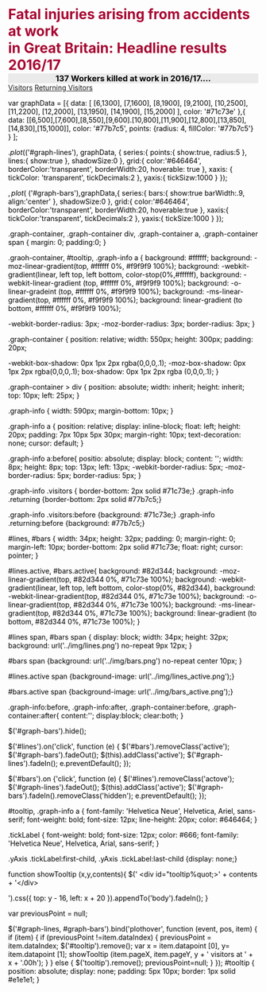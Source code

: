 <html>
<head>
<style>
body {
 color: black;
 margin:0;
 padding;0
 }
 h1{
 color: #a70532;
 margin:0;
 }
 h3{
 color: black;
 background-color: #EAEAEA;
 text-align: center;
 margin:0;
 }
 </style>
 </head>
 <body>
  
 <h1>Fatal injuries arising from accidents at work <br>
   in Great Britain: Headline results 2016/17 </h1>
<h3> 137 Workers  killed at work in 2016/17....</h3>
</body>
</html>

<div id="graph wrapper">
<div class= "graph-info">
 <a href="javascript:void(0)" class="visitors">Visitors</a>
 <a href="javascript:void(0)" class="returning">Returning Visitors</a>
 
 <a href="#" id="bars"><span></span></a>
 <a href="#" id="lines" class="active"><span></span></a>
 </div>
 
 <div class="graph-container">
 <div id="graph-lines"></div>
 <div id="graph-bars"></div>
 </div>
 </div>
 
 <script src="https://ajax.googleapis.com/ajax/libs/jquery/1.7.2/jquery.min.js"></script>
 <script src="js/jquery.flot.min.js"></script>
 
 var graphData = [{
 data: [ [6,1300], [7,1600], [8,1900], [9,2100], [10,2500], [11,2200], [12,2000], [13,1950], [14,1900], [15,2000] ],
 color: '#71c73e'
 },{
 data: [[6,500],[7,600],[8,550],[9,600].[10,800],[11,900],[12,800],[13,850],[14,830],[15,1000]],
 color: '#77b7c5',
 points: {radius: 4, fillColor: '#77b7c5'}
 }
 ];
 
 $.plot($('#graph-lines'), graphData, {
 series:{
 points:{
 show:true,
 radius:5
 },
 lines:{
 show:true
 },
 shadowSize:0
 },
 grid:{
 color:'#646464',
 borderColor:'transparent',
 borderWidth:20,
 hoverable: true
 },
 xaxis: {
 tickColor: 'transparent',
 tickDecimals:2
 },
 yaxis:{
 tickSizw:1000
 }
 });
 
 $,plot($ ('#graph-bars'),graphData,{
 series:{
 bars:{
 show:true
 barWidth:.9,
 align:'center'
 },
 shadowSize:0
 },
 grid:{
 color:'#646464',
 borderColor:'transparent',
 borderWidth:20,
 hoverable:true
 },
 xaxis:{
 tickColor:'transparent',
 tickDecimals:2
 },
 yaxis:{
 tickSize:1000
 }
 });
 
 .graph-container,
 .graph-container div,
 .graph-container a,
 .graph-container span {
 margin: 0;
 padding:0;
 }
 
 .graoh-container, #tooltip, .graph-info a {
 background: #ffffff;
 background: -moz-linear-gradient(top, #ffffff 0%, #f9f9f9 100%);
 background: -webkit-gradient(linear, left top, left bottom, color-stop(0%,#ffffff),
 background: -webkit-linear-gradient (top, #ffffff 0%, #f9f9f9 100%);
 background: -o-linear-gradeint (top, #ffffff 0%, #f9f9f9 100%);
 background: -ms-linear-gradient(top, #ffffff 0%, #f9f9f9 100%);
 background: linear-gradient (to bottom, #ffffff 0%, #f9f9f9 100%);
 
 -webkit-border-radius: 3px;
 -moz-border-radius: 3px;
 border-radius: 3px;
 }
 
 .graph-container {
 position: relative;
 width: 550px;
 height: 300px;
 padding: 20px;
 
 -webkit-box-shadow: 0px 1px 2px rgba(0,0,0,.1);
 -moz-box-shadow: 0px 1px 2px rgba(0,0,0,.1);
 box-shadow: 0px 1px 2px rgba (0,0,0,.1);
 }
 
 .graph-container &gt; div {
 position: absolute;
 width: inherit;
 height: inherit;
 top: 10px;
 left: 25px;
 }
 
 .graph-info {
 width: 590px;
 margin-bottom: 10px;
 }
 
 .graph-info a {
 position: relative;
 display: inline-block;
 float: left;
 height: 20px;
 padding: 7px 10px 5px 30px;
 margin-right: 10px;
 text-decoration: none;
 cursor: default;
 }
 
 .graph-info a:before{
 positio: absolute;
 display: block;
 content: '';
 width: 8px;
 height: 8px;
 top: 13px;
 left: 13px;
 -webkit-border-radius: 5px;
 -moz-border-radius: 5px;
 border-radius: 5px;
 }
 
 .graph-info .visitors { border-bottom: 2px solid #71c73e;}
 .graph-info .returning {border-bottom: 2px solid #77b7c5;}
 
 .graph-info .visitors:before {background: #71c73e;}
 .graph-info .returning:before {background: #77b7c5;}
 
 #lines, #bars {
 width: 34px;
 height: 32px;
 padding: 0;
 margin-right: 0;
 margin-left: 10px;
 border-bottom: 2px solid #71c73e;
 float: right;
 cursor: pointer;
 }
 
 #lines.active, #bars.active{
 background: #82d344;
 background: -moz-linear-gradient(top, #82d344 0%, #71c73e 100%);
 background: -webkit-gradient(linear, left top, left bottom, color-stop(0%, #82d344),
 background: -webkit-linear-gradient(top, #82d344 0%, #71c73e 100%);
 background: -o-linear-gradient(top, #82d344 0%, #71c73e 100%);
 background: -ms-linear-gradient(top, #82d344 0%, #71c73e 100%);
 background: linear-gradient (to bottom, #82d344 0%, #71c73e 100%);
 }
 
 #lines span, #bars span {
 display: block;
 width: 34px;
 height: 32px;
 background: url('../img/lines.png') no-repeat 9px 12px;
 }
 
 #bars span {background: url('../img/bars.png') no-repeat center 10px; }
 
 #lines.active span {background-image: url('../img/lines_active.png');}
 
 #bars.active span {background-image: url('../img/bars_active.png');}
 
 .graph-info:before, .graph-info:after,
 .graph-container:before, .graph-container:after{
 content:'';
 display:block;
 clear:both;
 }
 
 $('#graph-bars').hide();
 
 $('#lines').on('click', function (e) {
 $('#bars').removeClass('active');
 $('#graph-bars').fadeOut();
 $(this).addClass('active');
 $('#graph-lines').fadeIn();
 e.preventDefault();
 });
 
 $('#bars').on {'click', function (e) {
 $('#lines').removeClass('actove');
 $('#graph-lines').fadeOut();
 $(this).addClass('active');
 $('#graph-bars').fadeIn().removeClass('hidden');
  e.preventDefault();
 });
 
 #tooltip, .graph-info a {
 font-family: 'Helvetica Neue', Helvetica, Ariel, sans-serif;
 font-weight: bold;
 font-size: 12px;
 line-height: 20px;
 color: #646464;
 }
 
 .tickLabel {
 font-weight: bold;
 font-size: 12px;
 color: #666;
 font-family: 'Helvetica Neue', Helvetica, Arial, sans-serif;
 }
 
 .yAxis .tickLabel:first-child,
 .yAxis .tickLabel:last-child {display: none;}
 
 function showTooltip (x,y,contents){
 $('
 &lt;div id=&quot;tooltip%quot;&gt;' + contents + '&lt;/div&gt;
 
 ').css({
 top: y - 16,
 left: x + 20
 }).appendTo('body').fadeIn();
 }
 
 var previousPoint = null;

 $('#graph-lines, #graph-bars').bind('plothover', function (event, pos, item) {
 if (item) {
 if (previousPoint !=item.dataIndex) {
 previousPoint = item.dataIndex;
 $('#tooltip').remove();
 var x = item.datapoint [0],
 y= item.datapoint [1];
 showTooltip (item.pageX, item.pageY, y + ' visitors at ' + x + '.00h');
 }
 } else {
 $('tooltip').remove();
 previousPoint=null;
 }
 });
 #tooltip {
 position: absolute;
 display: none;
 padding: 5px 10px;
 border: 1px solid #e1e1e1;
 }
 
